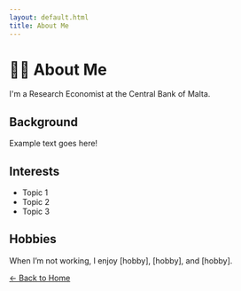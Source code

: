 ```yaml
---
layout: default.html
title: About Me
---
```


# 🧑‍💼 About Me

I'm a Research Economist at the Central Bank of Malta.

## Background
Example text goes here!

## Interests

- Topic 1
- Topic 2
- Topic 3

## Hobbies

When I’m not working, I enjoy [hobby], [hobby], and [hobby].

[← Back to Home](index.html)


